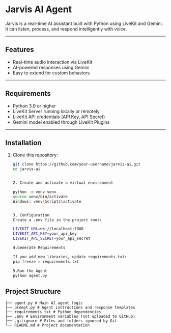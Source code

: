 # Jarvis AI Agent

Jarvis is a real-time AI assistant built with Python using LiveKit and Gemini.  
It can listen, process, and respond intelligently with voice.

---

## Features
- Real-time audio interaction via LiveKit
- AI-powered responses using Gemini
- Easy to extend for custom behaviors

---

## Requirements
- Python 3.9 or higher
- LiveKit Server running locally or remotely
- LiveKit API credentials (API Key, API Secret)
- Gemini model enabled through LiveKit Plugins
---

## Installation
1. Clone this repository:
   ```bash
   git clone https://github.com/your-username/jarvis-ai.git
   cd jarvis-ai
   
   
   2. Create and activate a virtual environment
   
   python -m venv venv
   source venv/bin/activate   
   Windows: venv\Scripts\activate
   
   
   3. Configuration
   Create a .env file in the project root:
   
   LIVEKIT_URL=ws://localhost:7880
   LIVEKIT_API_KEY=your_api_key
   LIVEKIT_API_SECRET=your_api_secret

   4.Generate Requirements
   
   If you add new libraries, update requirements.txt:
   pip freeze > requirements.txt

   5.Run the Agent
   python agent.py


## Project Structure
```
├── agent.py # Main AI agent logic
├── prompt.py # Agent instructions and response templates
├── requirements.txt # Python dependencies
├── .env # Environment variables (not uploaded to GitHub)
├── .gitignore # Files and folders ignored by Git
└── README.md # Project documentation
```



